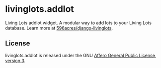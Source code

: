 livinglots.addlot
=========================

Living Lots addlot widget. A modular way to add lots to your Living Lots 
database. Learn more at
[596acres/django-livinglots](https://github.com/596acres/django-livinglots).


License
-------

livinglots.addlot is released under the GNU [Affero General Public 
License, version 3](http://www.gnu.org/licenses/agpl.html).
